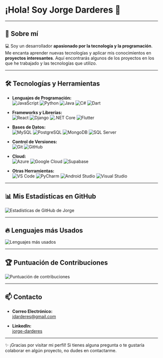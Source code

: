 # ¡Hola! Soy **Jorge Darderes** 👋

---

## 🌟 Sobre mí

💻 Soy un desarrollador **apasionado por la tecnología y la programación**. Me encanta aprender nuevas tecnologías y aplicar mis conocimientos en **proyectos interesantes**. Aquí encontrarás algunos de los proyectos en los que he trabajado y las tecnologías que utilizo.

---

## 🛠️ Tecnologías y Herramientas

- **Lenguajes de Programación:**  
  ![JavaScript](https://img.shields.io/badge/-JavaScript-F7DF1E?logo=javascript&logoColor=black&style=flat) ![Python](https://img.shields.io/badge/-Python-3776AB?logo=python&logoColor=white&style=flat) ![Java](https://img.shields.io/badge/-Java-007396?logo=java&logoColor=white&style=flat) ![C#](https://img.shields.io/badge/-C%23-239120?logo=c-sharp&logoColor=white&style=flat) ![Dart](https://img.shields.io/badge/-Dart-0175C2?logo=dart&logoColor=white&style=flat)

- **Frameworks y Librerías:**  
  ![React](https://img.shields.io/badge/-React-61DAFB?logo=react&logoColor=black&style=flat) ![Django](https://img.shields.io/badge/-Django-092E20?logo=django&logoColor=white&style=flat) ![.NET Core](https://img.shields.io/badge/-.NET_Core-5C2D91?logo=dotnet&logoColor=white&style=flat) ![Flutter](https://img.shields.io/badge/-Flutter-02569B?logo=flutter&logoColor=white&style=flat)

- **Bases de Datos:**  
  ![MySQL](https://img.shields.io/badge/-MySQL-4479A1?logo=mysql&logoColor=white&style=flat) ![PostgreSQL](https://img.shields.io/badge/-PostgreSQL-336791?logo=postgresql&logoColor=white&style=flat) ![MongoDB](https://img.shields.io/badge/-MongoDB-47A248?logo=mongodb&logoColor=white&style=flat) ![SQL Server](https://img.shields.io/badge/-SQL_Server-CC2927?logo=microsoft-sql-server&logoColor=white&style=flat)

- **Control de Versiones:**  
  ![Git](https://img.shields.io/badge/-Git-F05032?logo=git&logoColor=white&style=flat) ![GitHub](https://img.shields.io/badge/-GitHub-181717?logo=github&logoColor=white&style=flat)

- **Cloud:**  
  ![Azure](https://img.shields.io/badge/-Azure-0089D6?logo=microsoft-azure&logoColor=white&style=flat) ![Google Cloud](https://img.shields.io/badge/-Google_Cloud-4285F4?logo=google-cloud&logoColor=white&style=flat) ![Supabase](https://img.shields.io/badge/-Supabase-3FCF8E?logo=supabase&logoColor=white&style=flat)

- **Otras Herramientas:**  
  ![VS Code](https://img.shields.io/badge/-VS_Code-007ACC?logo=visual-studio-code&logoColor=white&style=flat) ![PyCharm](https://img.shields.io/badge/-PyCharm-000000?logo=pycharm&logoColor=white&style=flat) ![Android Studio](https://img.shields.io/badge/-Android_Studio-3DDC84?logo=android-studio&logoColor=white&style=flat) ![Visual Studio](https://img.shields.io/badge/-Visual_Studio-5C2D91?logo=visual-studio&logoColor=white&style=flat)

---

## 📊 Mis Estadísticas en GitHub

![Estadísticas de GitHub de Jorge](https://github-readme-stats.vercel.app/api?username=darkderes&show_icons=true&theme=radical&count_private=true)

---

## 🔥 Lenguajes más Usados

![Lenguajes más usados](https://github-readme-stats.vercel.app/api/top-langs/?username=darkderes&layout=compact&theme=radical)

---

## 🏆 Puntuación de Contribuciones

![Puntuación de contribuciones](https://github-profile-trophy.vercel.app/?username=darkderes&theme=radical)

---

## 📫 Contacto

- **Correo Electrónico:**  
  [jdarderes@gmail.com](mailto:jdarderes@gmail.com)

- **LinkedIn:**  
  [jorge-darderes](https://www.linkedin.com/in/jorge-darderes/)

---

✨ ¡Gracias por visitar mi perfil! Si tienes alguna pregunta o te gustaría colaborar en algún proyecto, no dudes en contactarme.

